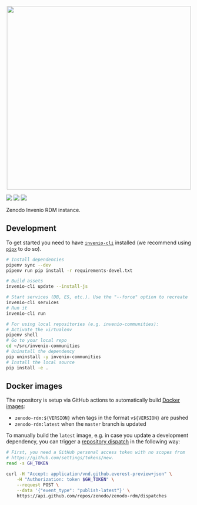 <div align="center">
  <img width="500" src="https://about.zenodo.org/static/img/logos/zenodo-black-border.svg">
</div>

[![](https://img.shields.io/travis/zenodo/zenodo-rdm.svg)](https://travis-ci.org/zenodo/zenodo-rdm)
[![](https://img.shields.io/coveralls/zenodo/zenodo-rdm.svg)](https://coveralls.io/r/zenodo/zenodo-rdm)
[![](https://img.shields.io/github/license/zenodo/zenodo-rdm.svg)](https://github.com/zenodo/zenodo-rdm/blob/master/LICENSE)

Zenodo Invenio RDM instance.

## Development

To get started you need to have
[`invenio-cli`](https://github.com/inveniosoftware/invenio-cli/) installed (we
recommend using [`pipx`](https://github.com/pipxproject/pipx) to do so).

```bash
# Install dependencies
pipenv sync --dev
pipenv run pip install -r requirements-devel.txt

# Build assets
invenio-cli update --install-js

# Start services (DB, ES, etc.). Use the "--force" option to recreate
invenio-cli services
# Run it
invenio-cli run

# For using local repositories (e.g. invenio-communities):
# Activate the virtualenv
pipenv shell
# Go to your local repo
cd ~/src/invenio-communities
# Uninstall the dependency
pip uninstall -y invenio-communities
# Install the local source
pip install -e .
```

## Docker images

The repository is setup via GitHub actions to automatically build [Docker
images](https://github.com/zenodo/zenodo-rdm/packages/157045):

- `zenodo-rdm:${VERSION}` when tags in the format `v${VERSION}` are pushed
- `zenodo-rdm:latest` when the `master` branch is updated

To manually build the `latest` image, e.g. in case you update a development
dependency, you can trigger a [repository
dispatch](https://help.github.com/en/actions/reference/events-that-trigger-workflows#external-events-repository_dispatch)
in the following way:

```bash
# First, you need a GitHub personal access token with no scopes from
# https://github.com/settings/tokens/new.
read -s GH_TOKEN

curl -H "Accept: application/vnd.github.everest-preview+json" \
    -H "Authorization: token $GH_TOKEN" \
    --request POST \
    --data '{"event_type": "publish-latest"}' \
    https://api.github.com/repos/zenodo/zenodo-rdm/dispatches
```
